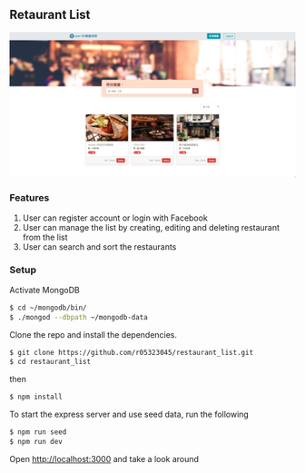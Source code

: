 
## Retaurant List
<div align="center">
  <img src="public/images/preview.png">
</div>

### Features
1. User can register account or login with Facebook
2. User can manage the list by creating, editing and deleting restaurant from the list
3. User can search and sort the restaurants 
### Setup
Activate MongoDB 

```bash
$ cd ~/mongodb/bin/
$ ./mongod --dbpath ~/mongodb-data
```

Clone the repo and install the dependencies.

```bash
$ git clone https://github.com/r05323045/restaurant_list.git
$ cd restaurant_list
```
then
```bash
$ npm install
```

To start the express server and use seed data, run the following

```bash
$ npm run seed
$ npm run dev
```

Open [http://localhost:3000](http://localhost:3000) and take a look around
